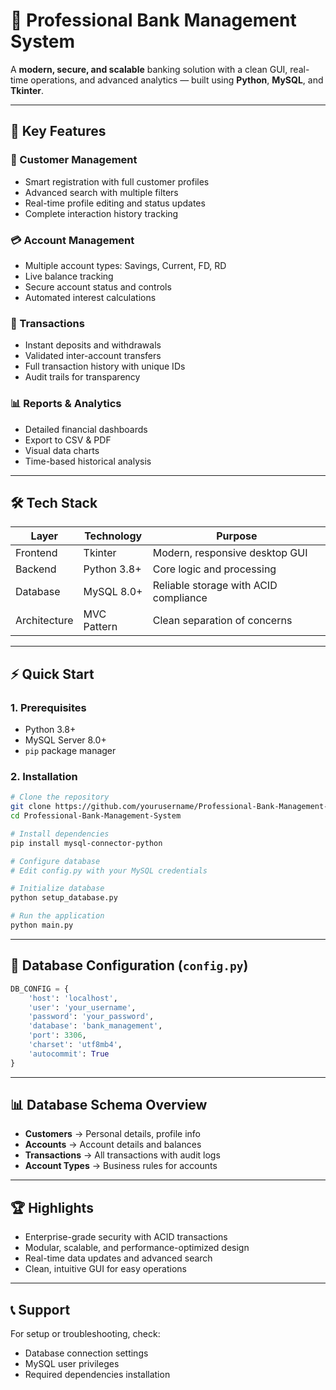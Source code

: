 # 🏦 Professional Bank Management System

A **modern, secure, and scalable** banking solution with a clean GUI, real-time operations, and advanced analytics — built using **Python**, **MySQL**, and **Tkinter**.

---

## 🌟 Key Features

### 👥 Customer Management
- Smart registration with full customer profiles
- Advanced search with multiple filters
- Real-time profile editing and status updates
- Complete interaction history tracking

### 💳 Account Management
- Multiple account types: Savings, Current, FD, RD
- Live balance tracking
- Secure account status and controls
- Automated interest calculations

### 💸 Transactions
- Instant deposits and withdrawals
- Validated inter-account transfers
- Full transaction history with unique IDs
- Audit trails for transparency

### 📊 Reports & Analytics
- Detailed financial dashboards
- Export to CSV & PDF
- Visual data charts
- Time-based historical analysis

---

## 🛠️ Tech Stack

| Layer       | Technology             | Purpose                                  |
|-------------|------------------------|------------------------------------------|
| Frontend    | Tkinter                | Modern, responsive desktop GUI           |
| Backend     | Python 3.8+             | Core logic and processing                 |
| Database    | MySQL 8.0+              | Reliable storage with ACID compliance    |
| Architecture| MVC Pattern             | Clean separation of concerns              |

---

## ⚡ Quick Start

### **1. Prerequisites**
- Python 3.8+
- MySQL Server 8.0+
- `pip` package manager

### **2. Installation**
```bash
# Clone the repository
git clone https://github.com/yourusername/Professional-Bank-Management-System.git
cd Professional-Bank-Management-System

# Install dependencies
pip install mysql-connector-python

# Configure database
# Edit config.py with your MySQL credentials

# Initialize database
python setup_database.py

# Run the application
python main.py
```

---

## 📁 Database Configuration (`config.py`)
```python
DB_CONFIG = {
    'host': 'localhost',
    'user': 'your_username',
    'password': 'your_password',
    'database': 'bank_management',
    'port': 3306,
    'charset': 'utf8mb4',
    'autocommit': True
}
```

---

## 📊 Database Schema Overview
- **Customers** → Personal details, profile info
- **Accounts** → Account details and balances
- **Transactions** → All transactions with audit logs
- **Account Types** → Business rules for accounts

---

## 🏆 Highlights
- Enterprise-grade security with ACID transactions
- Modular, scalable, and performance-optimized design
- Real-time data updates and advanced search
- Clean, intuitive GUI for easy operations

---

## 📞 Support
For setup or troubleshooting, check:
- Database connection settings
- MySQL user privileges
- Required dependencies installation
